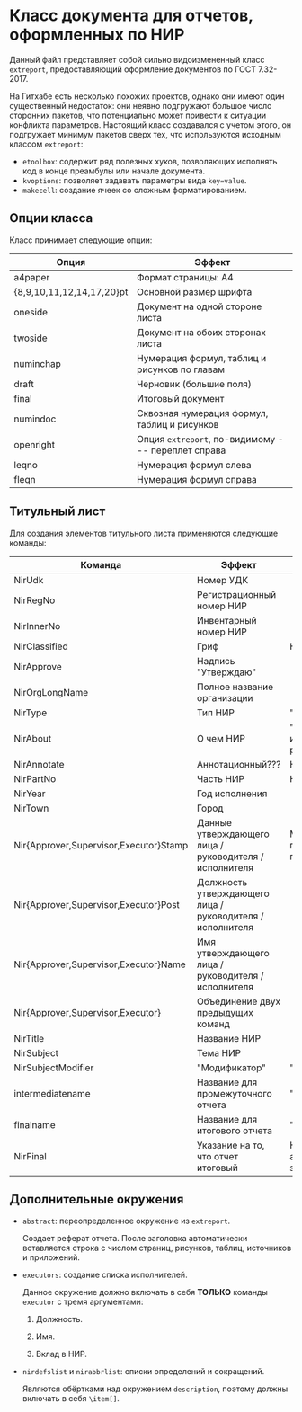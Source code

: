 # Класс документа для отчетов, оформленных по НИР

Данный файл представляет собой сильно видоизмененный класс `extreport`, предоставляющий оформление документов по ГОСТ 7.32-2017.

На Гитхабе есть несколько похожих проектов, однако они имеют один существенный недостаток: они неявно подгружают большое число сторонних пакетов, что потенциально может привести к ситуации конфликта параметров. Настоящий класс создавался с учетом этого, он подгружает минимум пакетов сверх тех, что используются исходным классом `extreport`:

- `etoolbox`: содержит ряд полезных хуков, позволяющих исполнять код в конце преамбулы или начале документа.
- `kvoptions`: позволяет задавать параметры вида `key=value`.
- `makecell`: создание ячеек со сложным форматированием.

## Опции класса

Класс принимает следующие опции:

| Опция                     | Эффект                                             |
|---------------------------|----------------------------------------------------|
| a4paper                   | Формат страницы: A4                                |
| {8,9,10,11,12,14,17,20}pt | Основной размер шрифта                             |
| oneside                   | Документ на одной стороне листа                    |
| twoside                   | Документ на обоих сторонах листа                   |
| numinchap                 | Нумерация формул, таблиц и рисунков по главам      |
| draft                     | Черновик (большие поля)                            |
| final                     | Итоговый документ                                  |
| numindoc                  | Сквозная нумерация формул, таблиц и рисунков       |
| openright                 | Опция `extreport`, по-видимому --- переплет справа |
| leqno                     | Нумерация формул слева                             |
| fleqn                     | Нумерация формул справа                            |

## Титульный лист

Для создания элементов титульного листа применяются следующие команды:

| Команда                                | Эффект                                                    | Примечание                                         |
|----------------------------------------|-----------------------------------------------------------|----------------------------------------------------|
| NirUdk                                 | Номер УДК                                                 |                                                    |
| NirRegNo                               | Регистрационный номер НИР                                 |                                                    |
| NirInnerNo                             | Инвентарный номер НИР                                     |                                                    |
| NirClassified                          | Гриф                                                      | Не используется                                    |
| NirApprove                             | Надпись "Утверждаю"                                       |                                                    |
| NirOrgLongName                         | Полное название организации                               |                                                    |
| NirType                                | Тип НИР                                                   | "Отчёт" и т.д.                                     |
| NirAbout                               | О чем НИР                                                 | "о научно-исследовательской работе" и т.д          |
| NirAnnotate                            | Аннотационный???                                          | Не используется                                    |
| NirPartNo                              | Часть НИР                                                 | Не используется                                    |
| NirYear                                | Год исполнения                                            |                                                    |
| NirTown                                | Город                                                     |                                                    |
| Nir{Approver,Supervisor,Executor}Stamp | Данные утверждающего лица / руководителя / исполнителя    | Маловероятно, что потребуется правка               |
| Nir{Approver,Supervisor,Executor}Post  | Должность утверждающего лица / руководителя / исполнителя |                                                    |
| Nir{Approver,Supervisor,Executor}Name  | Имя утверждающего лица / руководителя / исполнителя       |                                                    |
| Nir{Approver,Supervisor,Executor}      | Объединение двух предыдущих команд                        |                                                    |
| NirTitle                               | Название НИР                                              |                                                    |
| NirSubject                             | Тема НИР                                                  |                                                    |
| NirSubjectModifier                     | "Модификатор"                                             | "по теме"                                          |
| intermediatename                       | Название для промежуточного отчета                        | "промежуточный"                                    |
| finalname                              | Название для итогового отчета                             | "заключительный"                                   |
| NirFinal                               | Указание на то, что отчет итоговый                        | Необязательный аргумент может заменить `finalname` |

## Дополнительные окружения

- `abstract`: переопределенное окружение из `extreport`.

  Создает реферат отчета. После заголовка автоматически вставляется строка с числом страниц, рисунков, таблиц, источников и приложений.

- `executors`: создание списка исполнителей.

  Данное окружение должно включать в себя **ТОЛЬКО** команды `executor` с тремя аргументами:

  1. Должность.

  2. Имя.

  3. Вклад в НИР.

- `nirdefslist` и `nirabbrlist`: списки определений и сокращений.

  Являются обёртками над окружением `description`, поэтому должны включать в себя `\item[]`.
